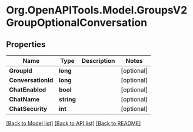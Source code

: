# Org.OpenAPITools.Model.GroupsV2GroupOptionalConversation

## Properties

Name | Type | Description | Notes
------------ | ------------- | ------------- | -------------
**GroupId** | **long** |  | [optional] 
**ConversationId** | **long** |  | [optional] 
**ChatEnabled** | **bool** |  | [optional] 
**ChatName** | **string** |  | [optional] 
**ChatSecurity** | **int** |  | [optional] 

[[Back to Model list]](../README.md#documentation-for-models) [[Back to API list]](../README.md#documentation-for-api-endpoints) [[Back to README]](../README.md)

